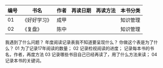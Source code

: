 
|编号|书名|作者|再读日期|再读方法|本书分类 |
|-----|-----|----|----|----|-----|
|01  |《好好学习》| 成甲| | | 知识管理|
|02  |《复盘》| 陈中| | | 知识管理|
我遇到了什么问题？
年度阅读记录表我不知道要呈现什么？
你做这个表是为了什么？
01 为了记录17年阅读的数量；
02 记录检视阅读的进度；
记录每本书的书名，作者，再度方法
03 记录哪些书目自己已经再读了，用了什么方法来读；
04 记录本书的关键词。
